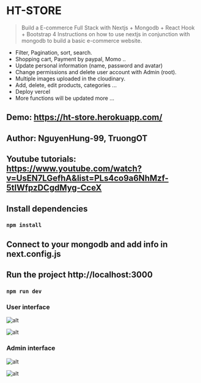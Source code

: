 # HT-STORE
> Build a E-commerce Full Stack with Nextjs + Mongodb + React Hook + Bootstrap 4
> Instructions on how to use nextjs in conjunction with mongodb to build a basic e-commerce website.
+ Filter, Pagination, sort, search.
+ Shopping cart, Payment by paypal, Momo ..
+ Update personal information (name, password and avatar)
+ Change permissions and delete user account with Admin (root).
+ Multiple images uploaded in the cloudinary.
+ Add, delete, edit products, categories ...
+ Deploy vercel
+ More functions will be updated more ...

## Demo: https://ht-store.herokuapp.com/

## Author: NguyenHung-99, TruongOT

## Youtube tutorials: https://www.youtube.com/watch?v=UsEN7LGefhA&list=PLs4co9a6NhMzf-5tIWfpzDCgdMyg-CceX

## Install dependencies 
### `npm install`

## Connect to your mongodb and add info in next.config.js

## Run the project http://localhost:3000
### `npm run dev`


### User interface 

![alt](https://res.cloudinary.com/nguyenhungdev/image/upload/v1623124323/aothun_media/user_yvpjhg.png)

![alt](https://res.cloudinary.com/nguyenhungdev/image/upload/v1623124324/aothun_media/user2_ppwb5c.png)

### Admin interface 

![alt](https://res.cloudinary.com/nguyenhungdev/image/upload/v1623124467/aothun_media/admin1_wzfnka.png)

![alt](https://res.cloudinary.com/nguyenhungdev/image/upload/v1623124601/aothun_media/admin2_a6e1yk.png)
